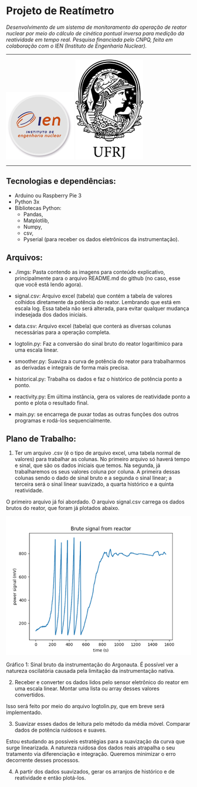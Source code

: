 # Projeto de Reatímetro
_Desenvolvimento de um sistema de monitoramento da operação de reator nuclear por meio do cálculo de cinética pontual inversa para medição da reatividade em tempo real. Pesquisa financiada pelo CNPQ, feita em colaboração com o IEN (Instituto de Engenharia Nuclear)._

---
![logo](./imgs/ien.png)
![logo](./imgs/ufrj.png)

---
## Tecnologias e dependências:

* Arduino ou Raspberry Pie 3
* Python 3x
* Bibliotecas Python:
    * Pandas, 
    * Matplotlib,
    * Numpy,
    * csv,
    * Pyserial (para receber os dados eletrônicos da instrumentação).

## Arquivos:


* ./imgs: Pasta contendo as imagens para conteúdo explicativo, principalmente para o arquivo README.md do github (no caso, esse que você está lendo agora).

* signal.csv: Arquivo excel (tabela) que contém a tabela de valores colhidos diretamente da potência do reator.  Lembrando que está em escala log. Essa tabela não será alterada, para evitar qualquer mudança indesejada dos dados iniciais.

* data.csv: Arquivo excel (tabela) que conterá as diversas colunas necessárias para a operação completa.

* logtolin.py: Faz a conversão do sinal bruto do reator logarítimico para uma escala linear.

* smoother.py: Suaviza a curva de potência do reator para trabalharmos as derivadas e integrais de forma mais precisa.

* historical.py: Trabalha os dados e faz o histórico de potência ponto a ponto.

* reactivity.py: Em última instância, gera os valores de reatividade ponto a ponto e plota o resultado final.

* main.py: se encarrega de puxar todas as outras funções dos outros programas e rodá-los sequencialmente.

## Plano de Trabalho:

1. Ter um arquivo .csv (é o tipo de arquivo excel, uma tabela normal de valores) para trabalhar as colunas. No primeiro arquivo só haverá tempo e sinal, que são os dados iniciais que temos. Na segunda, já trabalharemos os seus valores coluna por coluna. A primeira dessas colunas sendo o dado de sinal bruto e a segunda o sinal linear; a terceira será o sinal linear suavizado, a quarta histórico e a quinta reatividade.

<p> O primeiro arquivo já foi abordado. O arquivo signal.csv carrega os dados brutos do reator, que foram já plotados abaixo.</p>

![logo](./imgs/brute_signal.png)
<p>Gráfico 1: Sinal bruto da instrumentação do Argonauta. É possível ver a natureza oscilatória causada pela limitação da instrumentação nativa. </p>



2. Receber e converter os dados lidos pelo sensor eletrônico do reator em uma escala linear. Montar uma lista ou array desses valores convertidos.

<p> Isso será feito por meio do arquivo logtolin.py, que em breve será implementado.</p>

3. Suavizar esses dados de leitura pelo método da média móvel. Comparar dados de potência ruidosos e suaves.

<p> Estou estudando as possíveis estratégias para a suavização da curva que surge linearizada. A natureza ruidosa dos dados reais atrapalha o seu tratamento via diferenciação e integração. Queremos minimizar o erro decorrente desses processos.</p>

4. A partir dos dados suavizados, gerar os arranjos de histórico e de reatividade e então plotá-los.